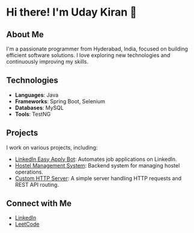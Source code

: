 <!--
**git-uday-kiran/git-uday-kiran** is a ✨ _special_ ✨ repository because its `README.md` (this file) appears on your GitHub profile.

Here are some ideas to get you started:

- 🔭 I’m currently working on ...
- 🌱 I’m currently learning ...
- 👯 I’m looking to collaborate on ...
- 🤔 I’m looking for help with ...
- 💬 Ask me about ...
- 📫 How to reach me: ...
- 😄 Pronouns: ...
- ⚡ Fun fact: ...
-->


# Hi there! I'm Uday Kiran 👋

## About Me
I'm a passionate programmer from Hyderabad, India, focused on building efficient software solutions. I love exploring new technologies and continuously improving my skills.

## Technologies
- **Languages**: Java
- **Frameworks**: Spring Boot, Selenium
- **Databases**: MySQL
- **Tools**: TestNG

## Projects
I work on various projects, including:
- [LinkedIn Easy Apply Bot](https://github.com/git-uday-kiran/linkedin-bot): Automates job applications on LinkedIn.
- [Hostel Management System](https://github.com/git-uday-kiran/hostel-management): Backend system for managing hostel operations.
- [Custom HTTP Server](https://github.com/git-uday-kiran/http-server): A simple server handling HTTP requests and REST API routing.

## Connect with Me
- [LinkedIn](https://www.linkedin.com/in/udaykiran0486)
- [LeetCode](https://leetcode.com/udaykiran0486/)
